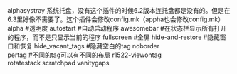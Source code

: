 alphasystray  系统托盘，没有这个插件的时候6.2版本连托盘都是没有的。但是在6.3里好像不需要了。这个插件会修改config.mk（appha也会修改config.mk）
alpha         #透明度
autostart     #自动启动程序
awesomebar    #在状态栏显示所有打开的程序，而不是只显示当前的程序
fullscreen     #全屏
hide-and-restore   #隐藏窗口和恢复
hide_vacant_tags   #隐藏空白的tag
noborder          
pertag              #不同的tag可以有不同的布局
r1522-viewontag     
rotatestack
scratchpad
vanitygaps

